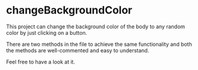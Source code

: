 # changeBackgroundColor

This project can change the background color of the body to any random color by just clicking on a button.

There are two methods in the file to achieve the same functionality and both the methods are well-commented and easy to understand.

Feel free to have a look at it.
